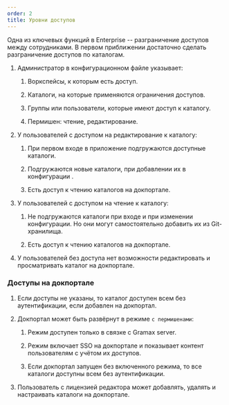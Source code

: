 ```yaml
---
order: 2
title: Уровни доступов
---
```


Одна из ключевых функций в Enterprise -- разграничение доступов между сотрудниками. В первом приближении достаточно сделать разграничение доступов по каталогам.

1. Администратор в конфигурационном файле указывает:

   1. Воркспейсы, к которым есть доступ.

   2. Каталоги, на которые применяются ограничения доступов.

   3. Группы или пользователи, которые имеют доступ к каталогу.

   4. Пермишен: чтение, редактирование.

2. У пользователей с доступом на редактирование к каталогу:

   1. При первом входе в приложение подгружаются доступные каталоги.

   2. Подгружаются новые каталоги, при добавлении их в конфигурации .

   3. Есть доступ к чтению каталогов на докпортале.

3. У пользователей с доступом на чтение к каталогу:

   1. Не подгружаются каталоги при входе и при изменении конфигурации. Но они могут самостоятельно добавить их из Git-хранилища.

   2. Есть доступ к чтению каталогов на докпортале.

4. У пользователей без доступа нет возможности редактировать и просматривать каталог на докпортале.

### Доступы на докпортале

1. Если доступы не указаны, то каталог доступен всем без аутентификации, если добавлен на докпортал.

2. Докпортал может быть развёрнут в режиме `с пермишенами`:

   1. Режим доступен только в связке с Gramax server.

   2. Режим включает SSO на докпортале и показывает контент пользователям с учётом их доступов.

   3. Если докпортал запущен без включенного режима, то все каталоги доступны всем без аутентификации.

3. Пользователь с лицензией редактора может добавлять, удалять и настраивать каталоги на докпортале.